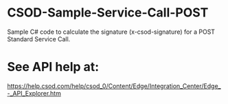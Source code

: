 # CSOD-Sample-Service-Call-POST
Sample C# code to calculate the signature (x-csod-signature) for a POST Standard Service Call.

# See API help at:
https://help.csod.com/help/csod_0/Content/Edge/Integration_Center/Edge_-_API_Explorer.htm
